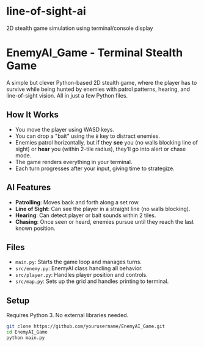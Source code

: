 # line-of-sight-ai
2D stealth game simulation using terminal/console display

#  EnemyAI_Game - Terminal Stealth Game

A simple but clever Python-based 2D stealth game, where the player has to survive while being hunted by enemies with patrol patterns, hearing, and line-of-sight vision. All in just a few Python files.

##  How It Works

- You move the player using WASD keys.
- You can drop a "bait" using the `B` key to distract enemies.
- Enemies patrol horizontally, but if they **see** you (no walls blocking line of sight) or **hear** you (within 2-tile radius), they’ll go into alert or chase mode.
- The game renders everything in your terminal.
- Each turn progresses after your input, giving time to strategize.

##  AI Features

- **Patrolling**: Moves back and forth along a set row.
- **Line of Sight**: Can see the player in a straight line (no walls blocking).
- **Hearing**: Can detect player or bait sounds within 2 tiles.
- **Chasing**: Once seen or heard, enemies pursue until they reach the last known position.

##  Files

- `main.py`: Starts the game loop and manages turns.
- `src/enemy.py`: EnemyAI class handling all behavior.
- `src/player.py`: Handles player position and controls.
- `src/map.py`: Sets up the grid and handles printing to terminal.

##  Setup

Requires Python 3. No external libraries needed.

```bash
git clone https://github.com/yourusername/EnemyAI_Game.git
cd EnemyAI_Game
python main.py
